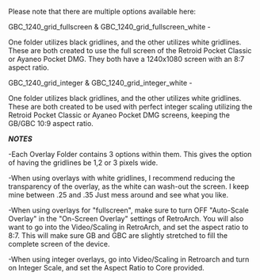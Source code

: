 Please note that there are multiple options available here:

GBC_1240_grid_fullscreen & GBC_1240_grid_fullscreen_white -

One folder utilizes black gridlines, and the other utilizes white gridlines. These are both created to use the full screen of the Retroid Pocket Classic or Ayaneo Pocket DMG. They both have a 1240x1080 screen with an 8:7 aspect ratio.



GBC_1240_grid_integer & GBC_1240_grid_integer_white -

One folder utilizes black gridlines, and the other utilizes white gridlines.
These are both created to be used with perfect integer scaling utilizing the Retroid Pocket Classic or Ayaneo Pocket DMG screens, keeping the GB/GBC 10:9 aspect ratio.


***NOTES***

-Each Overlay Folder contains 3 options within them. This gives the option of having the gridlines be 1,2 or 3 pixels wide.

-When using overlays with white gridlines, I recommend reducing the transparency of the overlay, as the white can wash-out the screen. I keep mine between .25 and .35
Just mess around and see what you like.

-When using overlays for "fullscreen", make sure to turn OFF "Auto-Scale Overlay" in the "On-Screen Overlay" settings of RetroArch. You will also want to go into the Video/Scaling in RetroArch, and set the aspect ratio to 8:7. This will make sure GB and GBC are slightly stretched to fill the complete screen of the device.

-When using integer overlays, go into Video/Scaling in Retroarch and turn on Integer Scale, and set the Aspect Ratio to Core provided.



